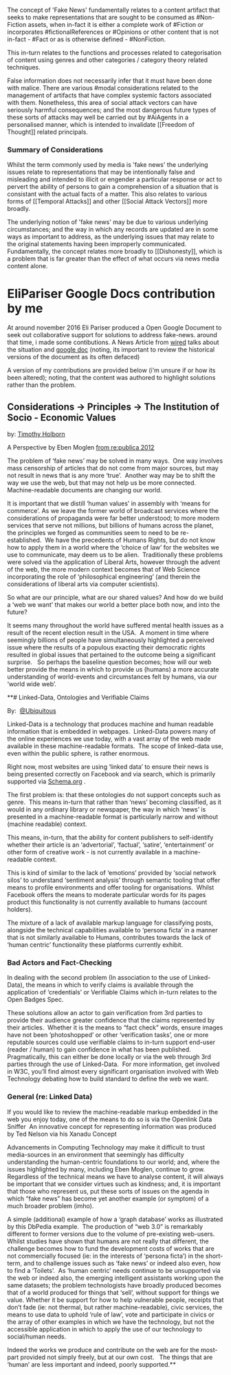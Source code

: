 The concept of 'Fake News' fundamentally relates to a content artifact that seeks to make representations that are sought to be consumed as #Non-Fiction assets, when in-fact it is either a complete work of #Fiction or incorporates #fictionalReferences or #Opinions or other content that is not in-fact - #Fact or as is otherwise defined - #NonFiction. 

This in-turn relates to the functions and processes related to categorisation of content using genres and other categories / category theory related techniques.  

False information does not necessarily infer that it must have been done with malice.  There are various #modal considerations related to the management of artifacts that have complex systemic factors associated with them.  Nonetheless, this area of social attack vectors can have seriously harmful consequences; and the most dangerous future types of these sorts of attacks may well be carried out by #AiAgents in a personalised manner, which is intended to invalidate [[Freedom of Thought]] related principals.

### Summary of Considerations
Whilst the term commonly used by media is 'fake news' the underlying issues relate to representations that may be intentionally false and misleading and intended to illicit or engender a particular response or act to pervert the ability of persons to gain a comprehension of a situation that is consistant with the actual facts of a matter.  This also relates to various forms of [[Temporal Attacks]] and other [[Social Attack Vectors]] more broadly.

The underlying notion of 'fake news' may be due to various underlying circumstances; and the way in which any records are updated are in some ways as important to address, as the underlying issues that may relate to the original statements having been improperly communicated.  Fundamentally, the concept relates more broadly to [[Dishonesty]], which is a problem that is far greater than the effect of what occurs via news media content alone.


# EliPariser Google Docs contribution by me

At around november 2016 Eli Pariser produced a Open Google Document to seek out collaborative support for solutions to address fake-news.  around that time, i made some contibutions.  A News Article from [wired](https://www.wired.co.uk/article/fake-news-document-eli-pariser) talks about the situation and [google doc](https://docs.google.com/document/d/1OPghC4ra6QLhaHhW8QvPJRMKGEXT7KaZtG_7s5-UQrw/edit) (noting, its important to review the historical versions of the document as its often defaced)

A version of my contributions are provided below (i'm unsure if or how its been altered); noting, that the content was authored to highlight solutions rather than the problem.

## Considerations → Principles → The Institution of Socio - Economic Values

by: [Timothy Holborn](https://www.linkedin.com/in/ubiquitous) 

A Perspective by Eben Moglen [from re:publica 2012](https://www.youtube.com/watch?v=sKOk4Y4inVY)

The problem of ‘fake news’ may be solved in many ways.  One way involves mass censorship of articles that do not come from major sources, but may not result in news that is any more ‘true’.  Another way may be to shift the way we use the web, but that may not help us be more connected. Machine-readable documents are changing our world.  
  
It is important that we distill ‘human values’ in assembly with ‘means for commerce’. As we leave the former world of broadcast services where the considerations of propaganda were far better understood; to more modern services that serve not millions, but billions of humans across the planet, the principles we forged as communities seem to need to be re-established.  We have the precedents of Humans Rights, but do not know how to apply them in a world where the ‘choice of law’ for the websites we use to communicate, may deem us to be alien.  Traditionally these problems were solved via the application of Liberal Arts, however through the advent of the web, the more modern context becomes that of Web Science incorporating the role of ‘philosophical engineering’ (and therein the considerations of liberal arts via computer scientists).

So what are our principle, what are our shared values? And how do we build a ‘web we want’ that makes our world a better place both now, and into the future? 

It seems many throughout the world have suffered mental health issues as a result of the recent election result in the USA.  A moment in time where seemingly billions of people have simultaneously highlighted a perceived issue where the results of a populous exacting their democratic rights resulted in global issues that pertained to the outcome being a significant surprise.   So perhaps the baseline question becomes; how will our web better provide the means in which to provide us (humans) a more accurate understanding of world-events and circumstances felt by humans, via our ‘world wide web’.

**# Linked-Data, Ontologies and Verifiable Claims  

By:  [@Ubiquitous](https://www.linkedin.com/in/ubiquitous) 
  
Linked-Data is a technology that produces machine and human readable information that is embedded in webpages.  Linked-Data powers many of the online experiences we use today, with a vast array of the web made available in these machine-readable formats.  The scope of linked-data use, even within the public sphere, is rather enormous.

Right now, most websites are using ‘linked data’ to ensure their news is being presented correctly on Facebook and via search, which is primarily supported via [Schema.org](http://schema.org/) .

The first problem is: that these ontologies do not support concepts such as genre.  This means in-turn that rather than ‘news’ becoming classified, as it would in any ordinary library or newspaper, the way in which ‘news’ is presented in a machine-readable format is particularly narrow and without (machine readable) context. 

This means, in-turn, that the ability for content publishers to self-identify whether their article is an ‘advertorial’, ‘factual’, ‘satire’, ‘entertainment’ or other form of creative work - is not currently available in a machine-readable context. 

This is kind of similar to the lack of ‘emotions’ provided by ‘social network silos’ to understand ‘sentiment analysis’ through semantic tooling that offer means to profile environments and offer tooling for organisations.  Whilst Facebook offers the means to moderate particular words for its pages product this functionality is not currently available to humans (account holders).  

The mixture of a lack of available markup language for classifying posts, alongside the technical capabilities available to ‘persona ficta’ in a manner that is not similarly available to Humans, contributes towards the lack of ‘human centric’ functionality these platforms currently exhibit. 

### Bad Actors and Fact-Checking

In dealing with the second problem (In association to the use of Linked-Data), the means in which to verify claims is available through the application of ‘credentials’ or Verifiable Claims which in-turn relates to the Open Badges Spec.  

These solutions allow an actor to gain verification from 3rd parties to provide their audience greater confidence that the claims represented by their articles.  Whether it is the means to “fact check” words, ensure images have not been ‘photoshopped’ or other ‘verification tasks’, one or more reputable sources could use verifiable claims to in-turn support end-user (reader / human) to gain confidence in what has been published.  Pragmatically, this can either be done locally or via the web through 3rd parties through the use of Linked-Data.  For more information, get involved in W3C, you’ll find almost every significant organisation involved with Web Technology debating how to build standard to define the web we want.

  
### General (re: Linked Data)

If you would like to review the machine-readable markup embedded in the web you enjoy today, one of the means to do so is via the Openlink Data Sniffer  An innovative concept for representing information was produced by Ted Nelson via his Xanadu Concept

Advancements in Computing Technology may make it difficult to trust media-sources in an environment that seemingly has difficulty understanding the human-centric foundations to our world; and, where the issues highlighted by many, including Eben Moglen, continue to grow.  Regardless of the technical means we have to analyse content, it will always be important that we consider virtues such as kindness; and, it is important that those who represent us, put these sorts of issues on the agenda in which “fake news” has become yet another example (or symptom) of a much broader problem (imho).  
  

A simple (additional) example of how a ‘graph database’ works as illustrated by this DbPedia example.  The production of “web 3.0” is remarkably different to former versions due to the volume of pre-existing web-users.  Whilst studies have shown that humans are not really that different, the challenge becomes how to fund the development costs of works that are not commercially focused (ie: in the interests of ‘persona ficta’) in the short-term, and to challenge issues such as ‘fake news’ or indeed also even, how to find a ‘Toilets’.  As ‘human centric’ needs continue to be unsupported via the web or indeed also, the emerging intelligent assistants working upon the same datasets; the problem technologists have broadly produced becomes that of a world produced for things that ‘sell’, without support for things we value. Whether it be support for how to help vulnerable people, receipts that don’t fade (ie: not thermal, but rather machine-readable), civic services, the means to use data to uphold ‘rule of law’, vote and participate in civics or the array of other examples in which we have the technology, but not the accessible application in which to apply the use of our technology to social/human needs.  

Indeed the works we produce and contribute on the web are for the most-part provided not simply freely, but at our own cost.   The things that are ‘human’ are less important and indeed, poorly supported.**